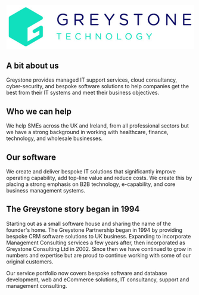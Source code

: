 ![Greystone Consulting Ltd Logo](https://github.com/GreystoneUK/.github/raw/main/images/Logo_Technology_White.jpg "Greystone Consulting Ltd")

## A bit about us

Greystone provides managed IT support services, cloud consultancy, cyber-security, and bespoke software solutions to help companies get the best from their IT systems and meet their business objectives.

## Who we can help

We help SMEs across the UK and Ireland, from all professional sectors but we have a strong background in working with healthcare, finance, technology, and wholesale businesses.

## Our software

We create and deliver bespoke IT solutions that significantly improve operating capability, add top-line value and reduce costs. We create this by placing a strong emphasis on B2B technology, e-capability, and core business management systems.

## The Greystone story began in 1994

Starting out as a small software house and sharing the name of the founder's home. The Greystone Partnership began in 1994 by providing bespoke CRM software solutions to UK business. Expanding to incorporate Management Consulting services a few years after, then incorporated as Greystone Consulting Ltd in 2002.
Since then we have continued to grow in numbers and expertise but are proud to continue working with some of our original customers.

Our service portfolio now covers bespoke software and database development, web and eCommerce solutions, IT consultancy, support and management consulting.
